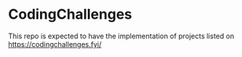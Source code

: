 # CodingChallenges
This repo is expected to have the implementation of projects listed on https://codingchallenges.fyi/
